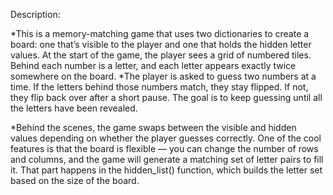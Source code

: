 Description:

*This is a memory-matching game that uses two dictionaries to create a board: 
one that’s visible to the player and one that holds the hidden letter values. 
At the start of the game, the player sees a grid of numbered tiles. Behind each number is a letter, 
and each letter appears exactly twice somewhere on the board.
*The player is asked to guess two numbers at a time. If the letters behind those numbers match, 
they stay flipped. If not, they flip back over after a short pause. The goal is to keep guessing 
until all the letters have been revealed.

*Behind the scenes, the game swaps between the visible and hidden values depending 
on whether the player guesses correctly. One of the cool features is that the board is 
flexible — you can change the number of rows and columns, and the game will generate a 
matching set of letter pairs to fill it. That part happens in the hidden_list() function, 
which builds the letter set based on the size of the board.
